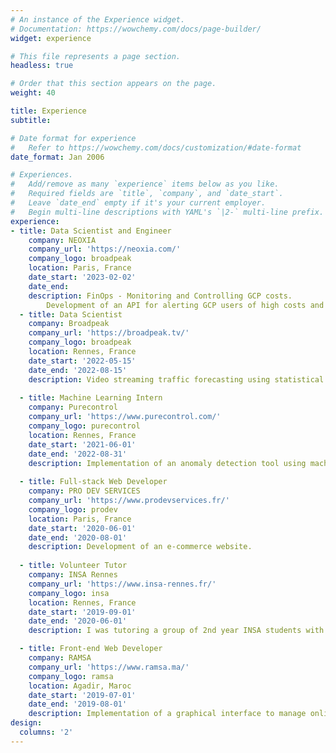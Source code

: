 ```yaml
---
# An instance of the Experience widget.
# Documentation: https://wowchemy.com/docs/page-builder/
widget: experience

# This file represents a page section.
headless: true

# Order that this section appears on the page.
weight: 40

title: Experience
subtitle:

# Date format for experience
#   Refer to https://wowchemy.com/docs/customization/#date-format
date_format: Jan 2006

# Experiences.
#   Add/remove as many `experience` items below as you like.
#   Required fields are `title`, `company`, and `date_start`.
#   Leave `date_end` empty if it's your current employer.
#   Begin multi-line descriptions with YAML's `|2-` multi-line prefix.
experience:
- title: Data Scientist and Engineer
    company: NEOXIA
    company_url: 'https://neoxia.com/'
    company_logo: broadpeak
    location: Paris, France
    date_start: '2023-02-02'
    date_end: 
    description: FinOps - Monitoring and Controlling GCP costs. 	
	    Development of an API for alerting GCP users of high costs and dashboard for visualizing GCP cost forecasts and trends
  - title: Data Scientist
    company: Broadpeak
    company_url: 'https://broadpeak.tv/'
    company_logo: broadpeak
    location: Rennes, France
    date_start: '2022-05-15'
    date_end: '2022-08-15'
    description: Video streaming traffic forecasting using statistical and machine learning tools.
        
  - title: Machine Learning Intern
    company: Purecontrol
    company_url: 'https://www.purecontrol.com/'
    company_logo: purecontrol
    location: Rennes, France
    date_start: '2021-06-01'
    date_end: '2022-08-31'
    description: Implementation of an anomaly detection tool using machine learning algorithms.
      
  - title: Full-stack Web Developer
    company: PRO DEV SERVICES
    company_url: 'https://www.prodevservices.fr/'
    company_logo: prodev
    location: Paris, France
    date_start: '2020-06-01'
    date_end: '2020-08-01'
    description: Development of an e-commerce website.
      
  - title: Volunteer Tutor
    company: INSA Rennes
    company_url: 'https://www.insa-rennes.fr/'
    company_logo: insa
    location: Rennes, France
    date_start: '2019-09-01'
    date_end: '2020-06-01'
    description: I was tutoring a group of 2nd year INSA students with difficulties in Mathematics and Computer Science.

  - title: Front-end Web Developer
    company: RAMSA
    company_url: 'https://www.ramsa.ma/'
    company_logo: ramsa
    location: Agadir, Maroc
    date_start: '2019-07-01'
    date_end: '2019-08-01'
    description: Implementation of a graphical interface to manage online customers claims.
design:
  columns: '2'
---
```

